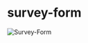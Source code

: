# survey-form
![Survey-Form](https://user-images.githubusercontent.com/67959896/154999976-ccf52184-e265-49c0-a833-55518fdc70bf.png)
